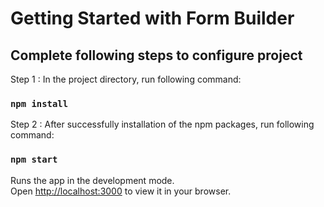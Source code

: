 # Getting Started with Form Builder

## Complete following steps to configure project

Step 1 : In the project directory, run following command:

### `npm install`

Step 2 : After successfully installation of the npm packages, run following command:

### `npm start`

Runs the app in the development mode.\
Open [http://localhost:3000](http://localhost:3000) to view it in your browser.

